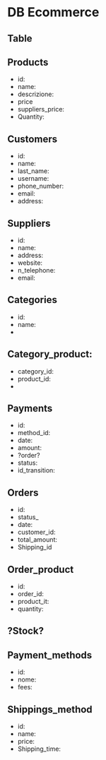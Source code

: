 # DB Ecommerce

## Table

## Products
- id:
- name:
- descrizione:
- price
- suppliers_price:
- Quantity: 


## Customers
- id:
- name:
- last_name:
- username:
- phone_number:
- email:
- address:


## Suppliers
- id:
- name:
- address:
- website:
- n_telephone:
- email:



## Categories

- id:
- name:
- 

## Category_product:
- category_id:
- product_id:
- 

## Payments
- id:
- method_id:
- date:
- amount:
- ?order?
- status:
- id_transition:

## Orders
- id:
- status_
- date:
- customer_id:
- total_amount:
- Shipping_id

## Order_product

- id:
- order_id:
- product_it:
- quantity: 


## ?Stock?


## Payment_methods
- id:
- nome:
- fees:

## Shippings_method
- id:
- name:
- price:
- Shipping_time: